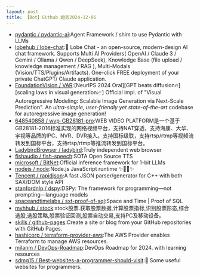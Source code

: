 ```yaml
---
layout: post
title: 【Bot】Github 趋势2024-12-06
---
```


* [pydantic / pydantic-ai](https://github.com/pydantic/pydantic-ai):Agent Framework / shim to use Pydantic with LLMs
* [lobehub / lobe-chat](https://github.com/lobehub/lobe-chat):🤯 Lobe Chat - an open-source, modern-design AI chat framework. Supports Multi AI Providers( OpenAI / Claude 3 / Gemini / Ollama / Qwen / DeepSeek), Knowledge Base (file upload / knowledge management / RAG ), Multi-Modals (Vision/TTS/Plugins/Artifacts). One-click FREE deployment of your private ChatGPT/ Claude application.
* [FoundationVision / VAR](https://github.com/FoundationVision/VAR):[NeurIPS 2024 Oral][GPT beats diffusion🔥] [scaling laws in visual generation📈] Official impl. of "Visual Autoregressive Modeling: Scalable Image Generation via Next-Scale Prediction". An *ultra-simple, user-friendly yet state-of-the-art* codebase for autoregressive image generation!
* [648540858 / wvp-GB28181-pro](https://github.com/648540858/wvp-GB28181-pro):WEB VIDEO PLATFORM是一个基于GB28181-2016标准实现的网络视频平台，支持NAT穿透，支持海康、大华、宇视等品牌的IPC、NVR、DVR接入。支持国标级联，支持rtsp/rtmp等视频流转发到国标平台，支持rtsp/rtmp等推流转发到国标平台。
* [LadybirdBrowser / ladybird](https://github.com/LadybirdBrowser/ladybird):Truly independent web browser
* [fishaudio / fish-speech](https://github.com/fishaudio/fish-speech):SOTA Open Source TTS
* [microsoft / BitNet](https://github.com/microsoft/BitNet):Official inference framework for 1-bit LLMs
* [nodejs / node](https://github.com/nodejs/node):Node.js JavaScript runtime ✨🐢🚀✨
* [Tencent / rapidjson](https://github.com/Tencent/rapidjson):A fast JSON parser/generator for C++ with both SAX/DOM style API
* [stanfordnlp / dspy](https://github.com/stanfordnlp/dspy):DSPy: The framework for programming—not prompting—language models
* [spaceandtimelabs / sxt-proof-of-sql](https://github.com/spaceandtimelabs/sxt-proof-of-sql):Space and Time | Proof of SQL
* [myhhub / stock](https://github.com/myhhub/stock):stock股票.获取股票数据,计算股票指标,识别股票形态,综合选股,选股策略,股票验证回测,股票自动交易,支持PC及移动设备。
* [skills / github-pages](https://github.com/skills/github-pages):Create a site or blog from your GitHub repositories with GitHub Pages.
* [hashicorp / terraform-provider-aws](https://github.com/hashicorp/terraform-provider-aws):The AWS Provider enables Terraform to manage AWS resources.
* [milanm / DevOps-Roadmap](https://github.com/milanm/DevOps-Roadmap):DevOps Roadmap for 2024. with learning resources
* [sdmg15 / Best-websites-a-programmer-should-visit](https://github.com/sdmg15/Best-websites-a-programmer-should-visit):🔗 Some useful websites for programmers.
